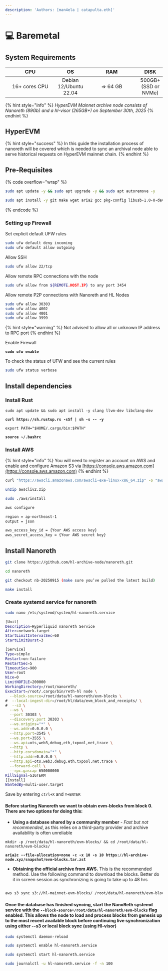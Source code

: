```yaml
---
description: 'Authors: [man4ela | catapulta.eth]'
---
```


# 💻 Baremetal

## System Requirements

<table><thead><tr><th width="157" align="center">CPU</th><th align="center">OS</th><th width="166" align="center">RAM</th><th align="center">DISK</th></tr></thead><tbody><tr><td align="center">16+ cores CPU</td><td align="center">Debian 12/Ubuntu 22.04</td><td align="center">=> 64 GB</td><td align="center">500GB+ (SSD or NVMe)</td></tr></tbody></table>

{% hint style="info" %}
_HyperEVM Mainnet archive node consists of Nanoreth (89Gb) and a hl-visor (265GB+) on September 30th, 2025_
{% endhint %}

## HyperEVM

{% hint style="success" %}
In this guide the installation process of nanoreth will be covered which is needed to sync an archival node able to serve historical requests on HyperEVM mainnet chain.&#x20;
{% endhint %}

## Pre-Requisites

{% code overflow="wrap" %}
```bash
sudo apt update -y && sudo apt upgrade -y && sudo apt autoremove -y

sudo apt install -y git make wget aria2 gcc pkg-config libusb-1.0-0-dev libudev-dev jq gcc g++ curl libssl-dev screen apache2-utils build-essential pkg-configv unzip
```
{% endcode %}

### Setting up Firewall

Set explicit default UFW rules

```bash
sudo ufw default deny incoming
sudo ufw default allow outgoing
```

Allow SSH

```bash
sudo ufw allow 22/tcp
```

Allow remote RPC connections with the node

```bash
sudo ufw allow from ${REMOTE.HOST.IP} to any port 3454
```

Allow remote P2P connections with Nanoreth and HL Nodes

```bash
sudo ufw allow 30303
sudo ufw allow 4002
sudo ufw allow 4001
sudo ufw allow 3999
```

{% hint style="warning" %}
Not advised to allow all or unknown IP address to RPC port
{% endhint %}

Enable Firewall

<pre class="language-bash"><code class="lang-bash"><strong>sudo ufw enable
</strong></code></pre>

To check the status of UFW and see the current rules

```bash
sudo ufw status verbose
```

## Install dependencies

### Install Rust

<pre class="language-bash"><code class="lang-bash">sudo apt update &#x26;&#x26; sudo apt install -y clang llvm-dev libclang-dev
<strong>
</strong><strong>curl https://sh.rustup.rs -sSf | sh -s -- -y
</strong>
export PATH="$HOME/.cargo/bin:$PATH"
<strong>
</strong><strong>source ~/.bashrc
</strong></code></pre>

### Install AWS

{% hint style="info" %}
You will need to register an account on AWS and enable and configure Amazon S3 via [https://console.aws.amazon.com](https://console.aws.amazon.com)
{% endhint %}

```bash
curl "https://awscli.amazonaws.com/awscli-exe-linux-x86_64.zip" -o "awscliv2.zip"

unzip awscliv2.zip

sudo ./aws/install

aws configure

region = ap-northeast-1
output = json

aws_access_key_id = {Your AWS access key}
aws_secret_access_key = {Your AWS secret key}
```

## Install Nanoreth

```bash
git clone https://github.com/hl-archive-node/nanoreth.git

cd nanoreth

git checkout nb-20250915 (make sure you’ve pulled the latest build)

make install
```

### Create systemd service for nanoreth

```bash
sudo nano /etc/systemd/system/hl-nanoreth.service
```

```bash
[Unit]
Description=Hyperliquid nanoreth Service
After=network.target
StartLimitIntervalSec=60
StartLimitBurst=3

[Service]
Type=simple
Restart=on-failure
RestartSec=5
TimeoutSec=900
User=root
Nice=0
LimitNOFILE=200000
WorkingDirectory=/root/nanoreth/
ExecStart=/root/.cargo/bin/reth-hl node \
  --block-source=/root/data/hl-nanoreth/evm-blocks \
#  --local-ingest-dir=/root/hl/data/evm_block_and_receipts/ \
#  --s3 \
  --ws \
  --port 30303 \
  --discovery.port 30303 \
  --ws.origins="*" \
  --ws.addr=0.0.0.0 \
  --http.port=3545 \
  --ws.port=3555 \
  --ws.api=ots,web3,debug,eth,txpool,net,trace \
  --http \
  --http.corsdomain="*" \
  --http.addr=0.0.0.0 \
  --http.api=ots,web3,debug,eth,txpool,net,trace \
  --forward-call \
  --rpc.gascap 650000000
KillSignal=SIGTERM
[Install]
WantedBy=multi-user.target
```

Save by entering `ctrl+X` and `Y+ENTER`

#### Before starting Nanoreth we want to obtain evm-blocks from block 0. There are two options for doing this:

* **Using a database shared by a community member** - _Fast but_ _not recommended_, as this relies on a third-party provider and archive availability is often unreliable

<pre class="language-bash"><code class="lang-bash">mkdir -p /root/data/hl-nanoreth/evm-blocks/ &#x26;&#x26; cd /root/data/hl-nanoreth/evm-blocks/
<strong>
</strong><strong>aria2c --file-allocation=none -c -x 10 -s 10 https://hl-archive-node.xyz/snapshot/evm-blocks.tar.zst
</strong></code></pre>

* **Obtaining the official archive from AWS.** This is the recommended method. Use the following command to download the blocks. Better do it in screen session as synchronizing is going to take up to 48 hrs

```bash

aws s3 sync s3://hl-mainnet-evm-blocks/ /root/data/hl-nanoreth/evm-blocks/ --request-payer requester
```

#### **Once the database has finished syncing**, start the NanoReth systemd service with the `--block-source=/root/data/hl-nanoreth/evm-blocks` flag enabled. This allows the node to load and process blocks from **genesis up to the most recent available block** before continuing live synchronization using either --s3 or local block sync (using Hl-visor)&#x20;

```bash
sudo systemctl daemon-reload

sudo systemctl enable hl-nanoreth.service

sudo systemctl start hl-nanoreth.service

sudo journalctl -u hl-nanoreth.service -f -n 100
```
